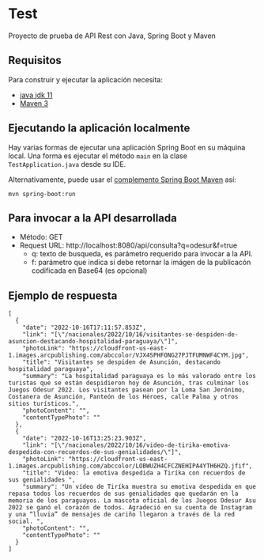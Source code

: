 # Test

Proyecto de prueba de API Rest con Java, Spring Boot y Maven

## Requisitos

Para construir y ejecutar la aplicación necesita:

- [java jdk 11](https://www.oracle.com/java/technologies/javase/jdk11-archive-downloads.html)
- [Maven 3](https://maven.apache.org)

## Ejecutando la aplicación localmente

Hay varias formas de ejecutar una aplicación Spring Boot en su máquina local. Una forma es ejecutar el método `main` en la clase `TestApplication.java` desde su IDE.

Alternativamente, puede usar el [complemento Spring Boot Maven](https://docs.spring.io/spring-boot/docs/current/reference/html/build-tool-plugins-maven-plugin.html) así:

```shell
mvn spring-boot:run
```


## Para invocar a la API desarrollada

 - Método: GET
 - Request URL: http://localhost:8080/api/consulta?q=odesur&f=true
    - q: texto de busqueda, es parámetro requerido para invocar a la API.
    - f: parámetro que indica si debe retornar la imágen de la publicacón codificada en Base64 (es opcional)

## Ejemplo de respuesta

```
[
  {
    "date": "2022-10-16T17:11:57.853Z",
    "link": "[\"/nacionales/2022/10/16/visitantes-se-despiden-de-asuncion-destacando-hospitalidad-paraguaya/\"]",
    "photoLink": "https://cloudfront-us-east-1.images.arcpublishing.com/abccolor/VJX4SPHFONG27PJTFUMNWF4CYM.jpg",
    "title": "Visitantes se despiden de Asunción, destacando hospitalidad paraguaya",
    "summary": "La hospitalidad paraguaya es lo más valorado entre los turistas que se están despidieron hoy de Asunción, tras culminar los Juegos Odesur 2022. Los visitantes pasean por la Loma San Jerónimo, Costanera de Asunción, Panteón de los Héroes, calle Palma y otros sitios turísticos.",
    "photoContent": "",
    "contentTypePhoto": ""
  },
  {
    "date": "2022-10-16T13:25:23.903Z",
    "link": "[\"/nacionales/2022/10/16/video-de-tirika-emotiva-despedida-con-recuerdos-de-sus-genialidades/\"]",
    "photoLink": "https://cloudfront-us-east-1.images.arcpublishing.com/abccolor/LOBWUZH4CFCZNEHIPA4YTH6HZQ.jfif",
    "title": "Video: la emotiva despedida a Tiríka con recuerdos de sus genialidades ",
    "summary": "Un vídeo de Tiríka muestra su emotiva despedida en que repasa todos los recuerdos de sus genialidades que quedarán en la memoria de los paraguayos. La mascota oficial de los Juegos Odesur Asu 2022 se ganó el corazón de todos. Agradeció en su cuenta de Instagram y una “lluvia” de mensajes de cariño llegaron a través de la red social. ",
    "photoContent": "",
    "contentTypePhoto": ""
  }
]
```